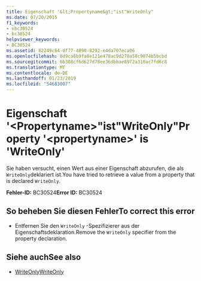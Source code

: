 ```yaml
---
title: Eigenschaft '&lt;Propertyname&gt;"ist"WriteOnly"
ms.date: 07/20/2015
f1_keywords:
- vbc30524
- bc30524
helpviewer_keywords:
- BC30524
ms.assetid: 82249c64-df77-4890-8292-e4da707eca96
ms.openlocfilehash: 8d9ca6b9fa8e121e478ac9d278a58c9074b5bcbd
ms.sourcegitcommit: 6b308cf6d627d78ee36dbbae8972a310ac7fd6c8
ms.translationtype: MT
ms.contentlocale: de-DE
ms.lasthandoff: 01/23/2019
ms.locfileid: "54683007"
---
```

# <a name="property-ltpropertynamegt-is-writeonly"></a><span data-ttu-id="f1246-102">Eigenschaft '&lt;Propertyname&gt;"ist"WriteOnly"</span><span class="sxs-lookup"><span data-stu-id="f1246-102">Property '&lt;propertyname&gt;' is 'WriteOnly'</span></span>
<span data-ttu-id="f1246-103">Sie haben versucht, einen Wert aus einer Eigenschaft abzurufen, die als `WriteOnly`deklariert ist.</span><span class="sxs-lookup"><span data-stu-id="f1246-103">You have tried to retrieve a value from a property that is declared `WriteOnly`.</span></span>  
  
 <span data-ttu-id="f1246-104">**Fehler-ID:** BC30524</span><span class="sxs-lookup"><span data-stu-id="f1246-104">**Error ID:** BC30524</span></span>  
  
## <a name="to-correct-this-error"></a><span data-ttu-id="f1246-105">So beheben Sie diesen Fehler</span><span class="sxs-lookup"><span data-stu-id="f1246-105">To correct this error</span></span>  
  
-   <span data-ttu-id="f1246-106">Entfernen Sie den `WriteOnly` -Spezifizierer aus der Eigenschaftsdeklaration.</span><span class="sxs-lookup"><span data-stu-id="f1246-106">Remove the `WriteOnly` specifier from the property declaration.</span></span>  
  
## <a name="see-also"></a><span data-ttu-id="f1246-107">Siehe auch</span><span class="sxs-lookup"><span data-stu-id="f1246-107">See also</span></span>
- [<span data-ttu-id="f1246-108">WriteOnly</span><span class="sxs-lookup"><span data-stu-id="f1246-108">WriteOnly</span></span>](../../visual-basic/language-reference/modifiers/writeonly.md)
